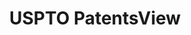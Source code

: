---
bigquery: https://console.cloud.google.com/bigquery?p=patents-public-data&d=patentsview&page=dataset
citation: Attribution should be given to PatentsView for use, distribution, or derivative
  works.
code: https://github.com/CSSIP-AIR/PatentsView-Code-Snippets/
contributors: USPTO
cost: None
description: 'PatentsView includes US patent data including raw data (summaries, applications,
  pregrant applications), disambugations of inventors and assignees, and inventor
  gender estimates.  Also foreign priority data, # of figures and sheets, and government
  interest statements.'
documentation: https://patentsview.org/query/builder-faqs
last_edit: 04/07/2022, 23:26:07
location: https://patentsview.org/
maintained_by: USPTO
record_creation_timestamp: 12/2/2020 17:20:46
schema_fields:
- latitude
- disamb_inventor_id_20171003
- disamb_assignee_id_20200331
- sector_title
- classification_status
- inventor_id
- disamb_inventor_id_20191008
- subclass
- country
- county_fips
- type
- reldocno
- level_two
- subclass_id
- disamb_assignee_id_20200929
- lapse_of_patent
- group_id
- city
- country_transformed
- disamb_assignee_id_20191008
- application_id
- f371_date
- disamb_inventor_id_20190312
- sequence
- doc_type
- disamb_inventor_id_20200630
- title
- rawinventor_id
- classification_data_source
- date
- disamb_inventor_id_20190820
- filename
- assignee_id
- num_figures
- classification_value
- disamb_assignee_id_20200630
- attribution_status
- term_grant
- doctype
- rawassignee_id
- num
- longitude
- uuid
- variety
- applicant_type
- disamb_inventor_id_20170808
- name_first
- disamb_assignee_id_20190820
- number
- subgroup_id
- dependent
- level_three
- series_code
- withdrawn
- state_fips
- exemplary
- status
- organization_id
- county
- id
- designation
- abstract
- disamb_inventor_id_20200929
- disamb_assignee_id_20190312
- group
- name
- disamb_assignee_id_20181127
- symbol_position
- role
- category_id
- f102_date
- subsection_id
- action_date
- section
- field_id
- _371_date
- disamb_inventor_id_20201229
- disamb_inventor_id_20200331
- citation_id
- fname
- organization
- publication_number
- num_claims
- text
- disamb_inventor_id_20170307
- name_last
- ipc_version_indicator
- patent_id
- classification_level
- rawlocation_id
- disamb_inventor_id_20191231
- rule_47
- deceased
- field_title
- lawyer_id
- disclaimer_date
- length
- term_disclaimer
- relkind
- subcategory_id
- section_id
- location_id
- lname
- category
- num_sheets
- contract_award_number
- mainclass_id
- main_group
- latin_name
- ipc_class
- subgroup
- male_flag
- rel_id
- male
- kind
- _102_date
- disamb_inventor_id_20181127
- disamb_inventor_id_20180528
- level_one
- gi_statement
- disamb_inventor_id_20171226
- disamb_assignee_id_20191231
- latlong
- state
- term_extension
shortname: patentsview
tags:
- disambiguation
- United States
- gender
terms_of_use: Creative Commons Attribution 4.0 International License.
timeframe: 1963-1999
title: USPTO PatentsView
uuid: cf1780b1-e265-4e49-8d1d-83b9cfe0fd9a
---